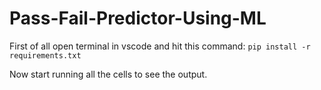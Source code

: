 # Pass-Fail-Predictor-Using-ML

First of all open terminal in vscode and hit this command:
``` pip install -r requirements.txt ```

Now start running all the cells to see the output.
